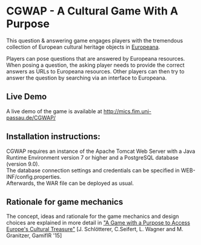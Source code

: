 # CGWAP - A Cultural Game With A Purpose
This question & answering game engages players with the tremendous collection of European cultural heritage objects in [Europeana](http://www.europeana.eu "Europeana").

Players can pose questions that are answered by Europeana
resources. When posing a question, the asking player needs
to provide the correct answers as URLs to Europeana resources. Other players can then try to answer the question by searching via an interface to Europeana.

## Live Demo
A live demo of the game is available at http://mics.fim.uni-passau.de/CGWAP/

## Installation instructions:
CGWAP requires an instance of the Apache Tomcat Web Server with a Java Runtime Environment version 7 or higher and a PostgreSQL database (version 9.0).  
The database connection settings and credentials can be specified in WEB-INF/config.properties.  
Afterwards, the WAR file can be deployed as usual.

## Rationale for game mechanics
The concept, ideas and rationale for the game mechanics and design choices are explained in more detail in ["A Game with a Purpose to Access Europe's Cultural Treasure"](gamifir.pdf) [J. Schlötterer, C.Seifert, L. Wagner and M. Granitzer, GamifIR '15]


